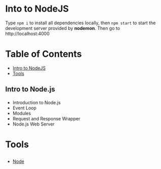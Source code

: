 # Into to NodeJS
Type `npm i` to install all dependencies locally, then `npm start` to start the development server provided by <strong>nodemon</strong>. Then go to http://localhost:4000

# Table of Contents
- <a href="#intro">Intro to NodeJS</a>
- <a href="#tools">Tools</a>

## <p id="intro">Intro to Node.js</p>
- Introduction to Node.js
- Event Loop
- Modules
- Request and Response Wrapper
- Node.js Web Server


# <p id="tools">Tools</p>

- <a href="https://nodejs.org/en/">Node</a>
